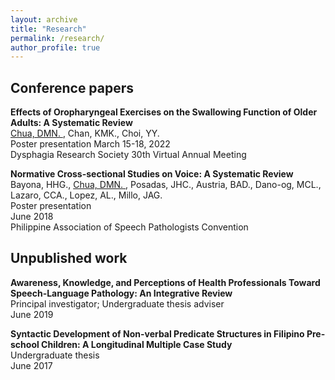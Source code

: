 ```yaml
---
layout: archive
title: "Research"
permalink: /research/
author_profile: true
---
```

## Conference papers

**Effects of Oropharyngeal Exercises on the Swallowing Function of Older Adults: A Systematic Review** <br>
<u> Chua, DMN. </u>, Chan, KMK., Choi, YY. <br>
Poster presentation
March 15-18, 2022 <br>
Dysphagia Research Society 30th Virtual Annual Meeting <br>

**Normative Cross-sectional Studies on Voice: A Systematic Review** <br>
Bayona, HHG., <u> Chua, DMN. </u>, Posadas, JHC., Austria, BAD., Dano-og, MCL., Lazaro, CCA., Lopez, AL., Millo, JAG. <br>
Poster presentation <br>
June 2018 <br>
Philippine Association of Speech Pathologists Convention <br>

## Unpublished work
**Awareness, Knowledge, and Perceptions of Health Professionals Toward Speech-Language Pathology: An Integrative Review** <br>
Principal investigator; Undergraduate thesis adviser <br>
June 2019 <br>

**Syntactic Development of Non-verbal Predicate Structures in Filipino Pre-school Children: A Longitudinal Multiple Case Study** <br>
Undergraduate thesis <br>
June 2017
